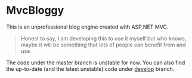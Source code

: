 # MvcBloggy

This is an unprofessional blog engine created with ASP.NET MVC. 

> Honest to say, I am developing this to use it myself but who knows, 
> maybe it will be something that lots of people can benefit from and use.

The code under the master branch is unstable for now. You can also find the up-to-date (and the latest unstable) code under [develop](https://github.com/tugberkugurlu/MvcBloggy/tree/develop "https://github.com/tugberkugurlu/MvcBloggy/tree/develop") branch.